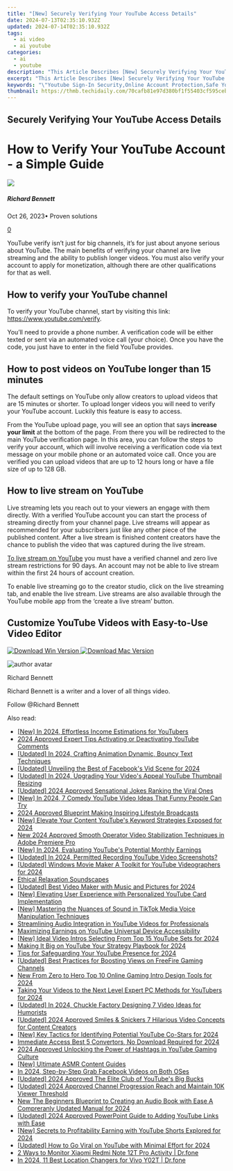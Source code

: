 ```yaml
---
title: "[New] Securely Verifying Your YouTube Access Details"
date: 2024-07-13T02:35:10.932Z
updated: 2024-07-14T02:35:10.932Z
tags:
  - ai video
  - ai youtube
categories:
  - ai
  - youtube
description: "This Article Describes [New] Securely Verifying Your YouTube Access Details"
excerpt: "This Article Describes [New] Securely Verifying Your YouTube Access Details"
keywords: "\"Youtube Sign-In Security,Online Account Protection,Safe YouTube Login,Credential Validation,Video Platform Authenticity,Secure Access Verification,Digital Identity Confirmation\""
thumbnail: https://thmb.techidaily.com/70cafb81e97d380bf1f55403cf595cebfeb242757ff19f24408692f694faf166.jpg
---
```


## Securely Verifying Your YouTube Access Details

# How to Verify Your YouTube Account - a Simple Guide

![](https://images.wondershare.com/filmora/article-images/richard-bennett.jpg)

##### Richard Bennett

 Oct 26, 2023• Proven solutions

[0](#commentsBoxSeoTemplate)

YouTube verify isn’t just for big channels, it’s for just about anyone serious about YouTube. The main benefits of verifying your channel are live streaming and the ability to publish longer videos. You must also verify your account to apply for monetization, although there are other qualifications for that as well.

## How to verify your YouTube channel

To verify your YouTube channel, start by visiting this link: <https://www.youtube.com/verify>.

You’ll need to provide a phone number. A verification code will be either texted or sent via an automated voice call (your choice). Once you have the code, you just have to enter in the field YouTube provides.

## How to post videos on YouTube longer than 15 minutes

The default settings on YouTube only allow creators to upload videos that are 15 minutes or shorter. To upload longer videos you will need to verify your YouTube account. Luckily this feature is easy to access.

From the YouTube upload page, you will see an option that says **increase your limit** at the bottom of the page. From there you will be redirected to the main YouTube verification page. In this area, you can follow the steps to verify your account, which will involve receiving a verification code via text message on your mobile phone or an automated voice call. Once you are verified you can upload videos that are up to 12 hours long or have a file size of up to 128 GB.

## How to live stream on YouTube

Live streaming lets you reach out to your viewers an engage with them directly. With a verified YouTube account you can start the process of streaming directly from your channel page. Live streams will appear as recommended for your subscribers just like any other piece of the published content. After a live stream is finished content creators have the chance to publish the video that was captured during the live stream.

[To live stream on YouTube](https://tools.techidaily.com/wondershare/filmora/download/) you must have a verified channel and zero live stream restrictions for 90 days. An account may not be able to live stream within the first 24 hours of account creation.

To enable live streaming go to the creator studio, click on the live streaming tab, and enable the live stream. Live streams are also available through the YouTube mobile app from the ‘create a live stream’ button.

## Customize YouTube Videos with Easy-to-Use Video Editor

[![Download Win Version](https://images.wondershare.com/filmora/guide/download-btn-win.jpg) ](https://tools.techidaily.com/wondershare/filmora/download/) [![Download Mac Version](https://images.wondershare.com/filmora/guide/download-btn-mac.jpg) ](https://tools.techidaily.com/wondershare/filmora/download/)

![author avatar](https://images.wondershare.com/filmora/article-images/richard-bennett.jpg)

Richard Bennett

Richard Bennett is a writer and a lover of all things video.

Follow @Richard Bennett


<ins class="adsbygoogle"
     style="display:block"
     data-ad-format="autorelaxed"
     data-ad-client="ca-pub-7571918770474297"
     data-ad-slot="1223367746"></ins>



<ins class="adsbygoogle"
     style="display:block"
     data-ad-client="ca-pub-7571918770474297"
     data-ad-slot="8358498916"
     data-ad-format="auto"
     data-full-width-responsive="true"></ins>



<span class="atpl-alsoreadstyle">Also read:</span>
<div><ul>
<li><a href="https://youtube-data.techidaily.com/n-2024-effortless-income-estimations-for-youtubers/"><u>[New] In 2024, Effortless Income Estimations for YouTubers</u></a></li>
<li><a href="https://youtube-data.techidaily.com/approved-expert-tips-activating-or-deactivating-youtube-comments/"><u>2024 Approved  Expert Tips  Activating or Deactivating YouTube Comments</u></a></li>
<li><a href="https://youtube-data.techidaily.com/ed-in-2024-crafting-animation-dynamic-bouncy-text-techniques/"><u>[Updated] In 2024, Crafting Animation  Dynamic, Bouncy Text Techniques</u></a></li>
<li><a href="https://facebook-video-content.techidaily.com/updated-unveiling-the-best-of-facebooks-vid-scene-for-2024/"><u>[Updated] Unveiling the Best of Facebook's Vid Scene for 2024</u></a></li>
<li><a href="https://youtube-data.techidaily.com/ed-in-2024-upgrading-your-videos-appeal-youtube-thumbnail-resizing/"><u>[Updated] In 2024, Upgrading Your Video's Appeal  YouTube Thumbnail Resizing</u></a></li>
<li><a href="https://twitter-videos.techidaily.com/updated-2024-approved-sensational-jokes-ranking-the-viral-ones/"><u>[Updated] 2024 Approved  Sensational Jokes  Ranking the Viral Ones</u></a></li>
<li><a href="https://youtube-data.techidaily.com/n-2024-7-comedy-youtube-video-ideas-that-funny-people-can-try/"><u>[New] In 2024, 7 Comedy YouTube Video Ideas That Funny People Can Try</u></a></li>
<li><a href="https://youtube-data.techidaily.com/approved-blueprint-making-inspiring-lifestyle-broadcasts/"><u>2024 Approved  Blueprint  Making Inspiring Lifestyle Broadcasts</u></a></li>
<li><a href="https://youtube-data.techidaily.com/levate-your-content-youtubes-keyword-strategies-exposed-for-2024/"><u>[New] Elevate Your Content  YouTube's Keyword Strategies Exposed for 2024</u></a></li>
<li><a href="https://smart-video-editing.techidaily.com/new-2024-approved-smooth-operator-video-stabilization-techniques-in-adobe-premiere-pro/"><u>New 2024 Approved Smooth Operator Video Stabilization Techniques in Adobe Premiere Pro</u></a></li>
<li><a href="https://youtube-data.techidaily.com/n-2024-evaluating-youtubes-potential-monthly-earnings/"><u>[New] In 2024, Evaluating YouTube's Potential Monthly Earnings</u></a></li>
<li><a href="https://youtube-data.techidaily.com/ed-in-2024-permitted-recording-youtube-video-screenshots/"><u>[Updated] In 2024, Permitted  Recording YouTube Video Screenshots?</u></a></li>
<li><a href="https://youtube-data.techidaily.com/ed-windows-movie-maker-a-toolkit-for-youtube-videographers-for-2024/"><u>[Updated] Windows Movie Maker  A Toolkit for YouTube Videographers for 2024</u></a></li>
<li><a href="https://extra-tips.techidaily.com/ethical-relaxation-soundscapes/"><u>Ethical Relaxation Soundscapes</u></a></li>
<li><a href="https://youtube-data.techidaily.com/ed-best-video-maker-with-music-and-pictures-for-2024/"><u>[Updated] Best Video Maker with Music and Pictures for 2024</u></a></li>
<li><a href="https://youtube-data.techidaily.com/levating-user-experience-with-personalized-youtube-card-implementation/"><u>[New] Elevating User Experience with Personalized YouTube Card Implementation</u></a></li>
<li><a href="https://tiktok-video-recordings.techidaily.com/new-mastering-the-nuances-of-sound-in-tiktok-media-voice-manipulation-techniques/"><u>[New] Mastering the Nuances of Sound in TikTok Media  Voice Manipulation Techniques</u></a></li>
<li><a href="https://youtube-data.techidaily.com/mlining-audio-integration-in-youtube-videos-for-professionals/"><u>Streamlining Audio Integration in YouTube Videos for Professionals</u></a></li>
<li><a href="https://youtube-data.techidaily.com/izing-earnings-on-youtube-universal-device-accessibility/"><u>Maximizing Earnings on YouTube  Universal Device Accessibility</u></a></li>
<li><a href="https://youtube-data.techidaily.com/deal-video-intros-selecting-from-top-15-youtube-sets-for-2024/"><u>[New] Ideal Video Intros  Selecting From Top 15 YouTube Sets for 2024</u></a></li>
<li><a href="https://youtube-data.techidaily.com/g-it-big-on-youtube-your-strategy-playbook-for-2024/"><u>Making It Big on YouTube  Your Strategy Playbook for 2024</u></a></li>
<li><a href="https://youtube-data.techidaily.com/for-safeguarding-your-youtube-presence-for-2024/"><u>Tips for Safeguarding Your YouTube Presence for 2024</u></a></li>
<li><a href="https://youtube-data.techidaily.com/ed-best-practices-for-boosting-views-on-freefire-gaming-channels/"><u>[Updated] Best Practices for Boosting Views on FreeFire Gaming Channels</u></a></li>
<li><a href="https://ai-video-apps.techidaily.com/new-from-zero-to-hero-top-10-online-gaming-intro-design-tools-for-2024/"><u>New From Zero to Hero Top 10 Online Gaming Intro Design Tools for 2024</u></a></li>
<li><a href="https://youtube-data.techidaily.com/g-your-videos-to-the-next-level-expert-pc-methods-for-youtubers-for-2024/"><u>Taking Your Videos to the Next Level  Expert PC Methods for YouTubers for 2024</u></a></li>
<li><a href="https://youtube-data.techidaily.com/ed-in-2024-chuckle-factory-designing-7-video-ideas-for-humorists/"><u>[Updated] In 2024, Chuckle Factory  Designing 7 Video Ideas for Humorists</u></a></li>
<li><a href="https://youtube-data.techidaily.com/ed-2024-approved-smiles-and-snickers-7-hilarious-video-concepts-for-content-creators/"><u>[Updated] 2024 Approved  Smiles & Snickers  7 Hilarious Video Concepts for Content Creators</u></a></li>
<li><a href="https://youtube-data.techidaily.com/ey-tactics-for-identifying-potential-youtube-co-stars-for-2024/"><u>[New] Key Tactics for Identifying Potential YouTube Co-Stars for 2024</u></a></li>
<li><a href="https://some-techniques.techidaily.com/immediate-access-best-5-convertors-no-download-required-for-2024/"><u>Immediate Access  Best 5 Convertors, No Download Required for 2024</u></a></li>
<li><a href="https://youtube-data.techidaily.com/approved-unlocking-the-power-of-hashtags-in-youtube-gaming-culture/"><u>2024 Approved  Unlocking the Power of Hashtags in YouTube Gaming Culture</u></a></li>
<li><a href="https://facebook-video-footage.techidaily.com/new-ultimate-asmr-content-guides/"><u>[New] Ultimate ASMR Content Guides</u></a></li>
<li><a href="https://facebook-video-content.techidaily.com/in-2024-step-by-step-grab-facebook-videos-on-both-oses/"><u>In 2024, Step-by-Step  Grab Facebook Videos on Both OSes</u></a></li>
<li><a href="https://youtube-data.techidaily.com/ed-2024-approved-the-elite-club-of-youtubes-big-bucks/"><u>[Updated] 2024 Approved  The Elite Club of YouTube's Big Bucks</u></a></li>
<li><a href="https://facebook-video-share.techidaily.com/updated-2024-approved-channel-progression-reach-and-maintain-10k-viewer-threshold/"><u>[Updated] 2024 Approved  Channel Progression  Reach and Maintain 10K Viewer Threshold</u></a></li>
<li><a href="https://sound-optimizing.techidaily.com/new-the-beginners-blueprint-to-creating-an-audio-book-with-ease-a-compreranly-updated-manual-for-2024/"><u>New The Beginners Blueprint to Creating an Audio Book with Ease A Compreranly Updated Manual for 2024</u></a></li>
<li><a href="https://youtube-data.techidaily.com/ed-2024-approved-powerpoint-guide-to-adding-youtube-links-with-ease/"><u>[Updated] 2024 Approved  PowerPoint Guide to Adding YouTube Links with Ease</u></a></li>
<li><a href="https://youtube-data.techidaily.com/ecrets-to-profitability-earning-with-youtube-shorts-explored-for-2024/"><u>[New] Secrets to Profitability  Earning with YouTube Shorts Explored for 2024</u></a></li>
<li><a href="https://youtube-data.techidaily.com/ed-how-to-go-viral-on-youtube-with-minimal-effort-for-2024/"><u>[Updated] How to Go Viral on YouTube with Minimal Effort for 2024</u></a></li>
<li><a href="https://android-location-track.techidaily.com/2-ways-to-monitor-xiaomi-redmi-note-12t-pro-activity-drfone-by-drfone-virtual-android/"><u>2 Ways to Monitor Xiaomi Redmi Note 12T Pro Activity | Dr.fone</u></a></li>
<li><a href="https://fix-guide.techidaily.com/in-2024-11-best-location-changers-for-vivo-y02t-drfone-by-drfone-virtual-android/"><u>In 2024, 11 Best Location Changers for Vivo Y02T | Dr.fone</u></a></li>
</ul></div>
